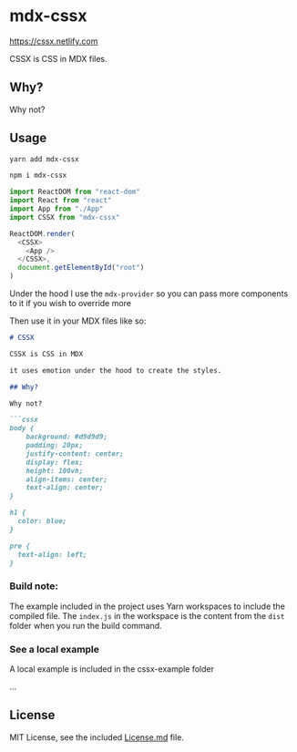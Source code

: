 # mdx-cssx

https://cssx.netlify.com

CSSX is CSS in MDX files.

## Why?

Why not?

## Usage

```bash
yarn add mdx-cssx
```

```bash
npm i mdx-cssx
```

```js
import ReactDOM from "react-dom"
import React from "react"
import App from "./App"
import CSSX from "mdx-cssx"

ReactDOM.render(
  <CSSX>
    <App />
  </CSSX>,
  document.getElementById("root")
)
```

Under the hood I use the `mdx-provider` so you can pass more components to it if you wish to override more


Then use it in your MDX files like so:

```md
# CSSX

CSSX is CSS in MDX

it uses emotion under the hood to create the styles.

## Why?

Why not?

```cssx
body {
    background: #d9d9d9;
    padding: 20px;
    justify-content: center;
    display: flex;
    height: 100vh;
    align-items: center;
    text-align: center;
}

h1 {
  color: blue;
}

pre {
  text-align: left;
}
```

### Build note: 
The example included in the project uses Yarn workspaces to include the compiled file. 
The `index.js` in the workspace is the content from the `dist` folder when you run the build command. 

### See a local example
A local example is included in the cssx-example folder

...

## License

MIT License, see the included [License.md](License.md) file.
